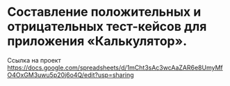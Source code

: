# Составление положительных и отрицательных тест-кейсов для приложения «Калькулятор».
Ссылка на проект https://docs.google.com/spreadsheets/d/1mCht3sAc3wcAaZAR6e8UmyMfO4OxGM3uwu5p20j6o4Q/edit?usp=sharing
